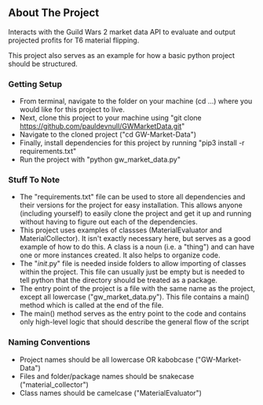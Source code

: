 ## About The Project

Interacts with the Guild Wars 2 market data API to evaluate and output projected profits for T6 material flipping.

This project also serves as an example for how a basic python project should be structured.

### Getting Setup
* From terminal, navigate to the folder on your machine (cd ...) where you would like for this project to live.
* Next, clone this project to your machine using "git clone https://github.com/pauldevnull/GWMarketData.git"
* Navigate to the cloned project ("cd GW-Market-Data")
* Finally, install dependencies for this project by running "pip3 install -r requirements.txt"
* Run the project with "python gw_market_data.py"

### Stuff To Note
* The "requirements.txt" file can be used to store all dependencies and their versions for the project for easy installation. This allows anyone (including yourself) to easily clone the project and get it up and running without having to figure out each of the dependencies.
* This project uses examples of classses (MaterialEvaluator and MaterialCollector). It isn't exactly necessary here, but serves as a good example of how to do this. A class is a noun (i.e. a "thing") and can have one or more instances created. It also helps to organize code.
* The "_init_.py" file is needed inside folders to allow importing of classes within the project. This file can usually just be empty but is needed to tell python that the directory should be treated as a package.
* The entry point of the project is a file with the same name as the project, except all lowercase ("gw_market_data.py"). This file contains a main() method which is called at the end of the file.
* The main() method serves as the entry point to the code and contains only high-level logic that should describe the general flow of the script

### Naming Conventions
* Project names should be all lowercase OR kabobcase ("GW-Market-Data")
* Files and folder/package names should be snakecase ("material_collector")
* Class names should be camelcase ("MaterialEvaluator")
